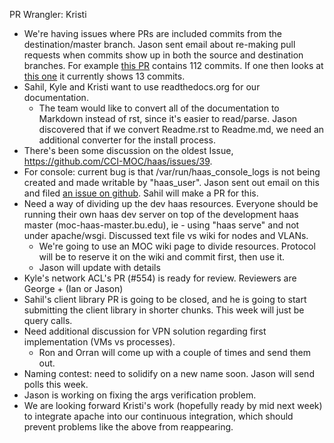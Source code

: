 PR Wrangler: Kristi

* We're having issues where PRs are included commits from the destination/master branch. Jason sent email about re-making pull requests when commits show up in both the source and destination branches.
For example [this PR](https://github.com/CCI-MOC/haas/pull/569) contains 112 commits. If one then looks at [this one](https://github.com/CCI-MOC/haas/compare/master...ron-unrau:list-switch) it currently shows 13 commits.
* Sahil, Kyle and Kristi want to use readthedocs.org for our documentation.
  * The team would like to convert all of the documentation to Markdown instead of rst, since it's easier to read/parse. Jason discovered that if we convert Readme.rst to Readme.md, we need an additional converter for the install process.
* There's been some discussion on the oldest Issue, https://github.com/CCI-MOC/haas/issues/39.
* For console: current bug is that /var/run/haas_console_logs is not being created and made writable by "haas_user". Jason sent out email on this and filed [an issue on github](https://github.com/CCI-MOC/haas/issues/593). Sahil will make a PR for this.
* Need a way of dividing up the dev haas resources. Everyone should be running their own haas dev server on top of the development haas master (moc-haas-master.bu.edu), ie - using "haas serve" and not under apache/wsgi. Discussed text file vs wiki for nodes and VLANs.
	* We're going to use an MOC wiki page to divide resources. Protocol will be to reserve it on the wiki and commit first, then use it.
	* Jason will update with details
* Kyle's network ACL's PR (#554) is ready for review. Reviewers are George + (Ian or Jason)
* Sahil's client library PR is going to be closed, and he is going to start submitting the client library in shorter chunks. This week will just be query calls.
* Need additional discussion for VPN solution regarding first implementation (VMs vs processes).
  * Ron and Orran will come up with a couple of times and send them out.
* Naming contest: need to solidify on a new name soon. Jason will send polls this week.
* Jason is working on fixing the args verification problem.
* We are looking forward Kristi's work (hopefully ready by mid next week) to integrate apache into our continuous integration, which should prevent problems like the above from reappearing.


